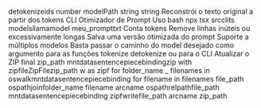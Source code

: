  detokenizeids number modelPath string string
Reconstrói o texto original a partir dos tokens
  CLI Otimizador de Prompt
 Uso
bash
npx tsx srcclits modelsllamamodel meu_prompttxt
Conta tokens
Remove linhas inúteis ou excessivamente longas
Salva uma versão otimizada do prompt
 Suporte a múltiplos modelos
Basta passar o caminho do model desejado como argumento para as funções tokenize detokenize ou para o CLI
Atualizar o ZIP final
zip_path  mntdatasentencepiecebindingzip
with zipfileZipFilezip_path w as zipf
for folder_name _ filenames in oswalkmntdatasentencepiecebinding
for filename in filenames
file_path  ospathjoinfolder_name filename
arcname  ospathrelpathfile_path mntdatasentencepiecebinding
zipfwritefile_path arcname
zip_path
